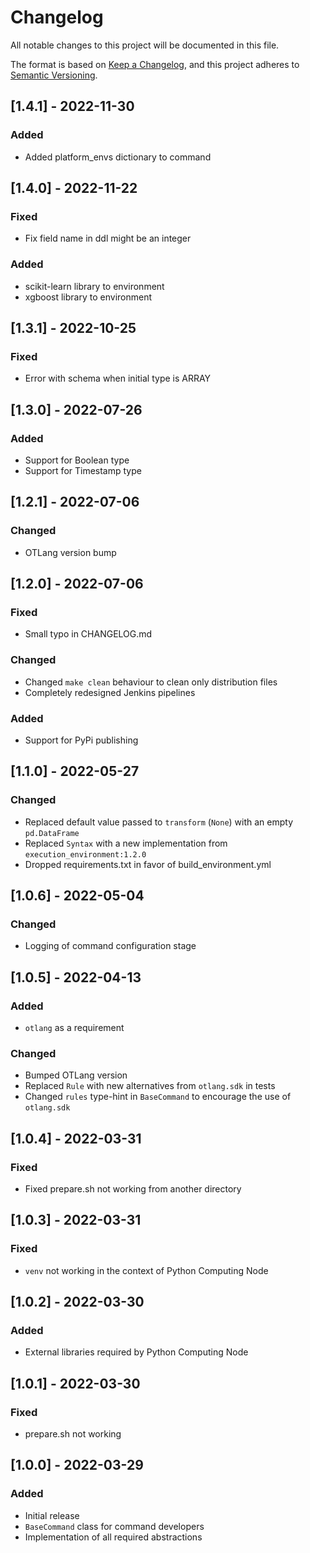 # Changelog
All notable changes to this project will be documented in this file.

The format is based on [Keep a Changelog](https://keepachangelog.com/en/1.0.0/),
and this project adheres to [Semantic Versioning](https://semver.org/spec/v2.0.0.html).

## [1.4.1] - 2022-11-30
### Added
- Added platform_envs dictionary to command

## [1.4.0] - 2022-11-22
### Fixed 
- Fix field name in ddl might be an integer
### Added
- scikit-learn library to environment
- xgboost library to environment

## [1.3.1] - 2022-10-25
### Fixed
- Error with schema when initial type is ARRAY

## [1.3.0] - 2022-07-26
### Added
- Support for Boolean type
- Support for Timestamp type

## [1.2.1] - 2022-07-06
### Changed
- OTLang version bump

## [1.2.0] - 2022-07-06
### Fixed
- Small typo in CHANGELOG.md
### Changed
- Changed `make clean` behaviour to clean only distribution files
- Completely redesigned Jenkins pipelines
### Added
- Support for PyPi publishing

## [1.1.0] - 2022-05-27
### Changed
- Replaced default value passed to `transform` (`None`) with an empty `pd.DataFrame`
- Replaced `Syntax` with a new implementation from `execution_environment:1.2.0`
- Dropped requirements.txt in favor of build_environment.yml

## [1.0.6] - 2022-05-04
### Changed
- Logging of command configuration stage

## [1.0.5] - 2022-04-13
### Added
- `otlang` as a requirement
### Changed
- Bumped OTLang version
- Replaced `Rule` with new alternatives from `otlang.sdk` in tests
- Changed `rules` type-hint in `BaseCommand` to encourage the use of `otlang.sdk`

## [1.0.4] - 2022-03-31
### Fixed
- Fixed prepare.sh not working from another directory

## [1.0.3] - 2022-03-31
### Fixed
- `venv` not working in the context of Python Computing Node

## [1.0.2] - 2022-03-30
### Added
- External libraries required by Python Computing Node

## [1.0.1] - 2022-03-30
### Fixed
- prepare.sh not working

## [1.0.0] - 2022-03-29
### Added
- Initial release
- `BaseCommand` class for command developers
- Implementation of all required abstractions
